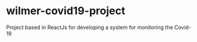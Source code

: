 # wilmer-covid19-project
Project based in ReactJs for developing a system for monitoring the Covid-19
